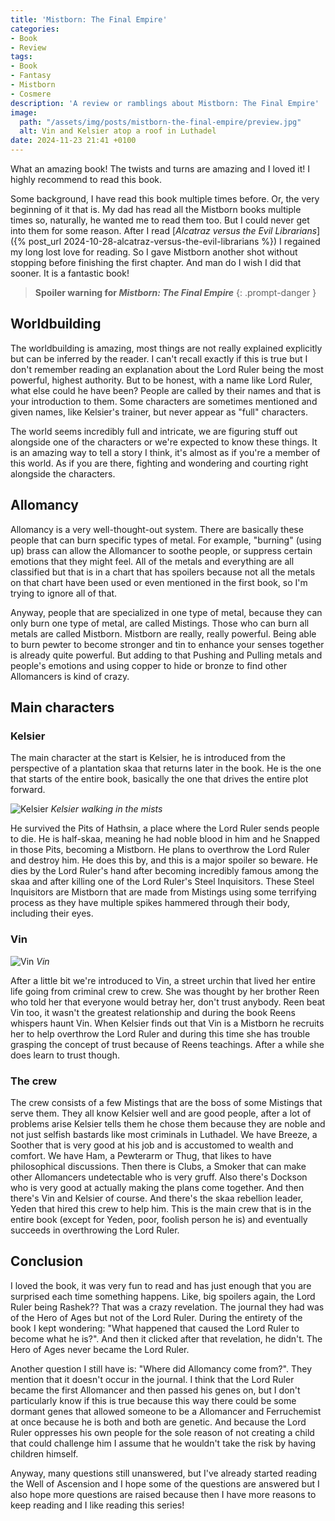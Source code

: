 ```yaml
---
title: 'Mistborn: The Final Empire'
categories:
- Book
- Review
tags:
- Book
- Fantasy
- Mistborn
- Cosmere
description: 'A review or ramblings about Mistborn: The Final Empire'
image:
  path: "/assets/img/posts/mistborn-the-final-empire/preview.jpg"
  alt: Vin and Kelsier atop a roof in Luthadel
date: 2024-11-23 21:41 +0100
---
```

What an amazing book! The twists and turns are amazing and I loved it! I highly recommend to read this book.

Some background, I have read this book multiple times before. Or, the very beginning of it that is. My dad has read all the Mistborn books multiple times so, naturally, he wanted me to read them too. But I could never get into them for some reason. After I read [*Alcatraz versus the Evil Librarians*]({% post_url 2024-10-28-alcatraz-versus-the-evil-librarians %}) I regained my long lost love for reading. So I gave Mistborn another shot without stopping before finishing the first chapter. And man do I wish I did that sooner. It is a fantastic book!

> **Spoiler warning for *Mistborn: The Final Empire***
{: .prompt-danger }

## Worldbuilding

The worldbuilding is amazing, most things are not really explained explicitly but can be inferred by the reader. I can't recall exactly if this is true but I don't remember reading an explanation about the Lord Ruler being the most powerful, highest authority. But to be honest, with a name like Lord Ruler, what else could he have been? People are called by their names and that is your introduction to them. Some characters are sometimes mentioned and given names, like Kelsier's trainer, but never appear as "full" characters.

The world seems incredibly full and intricate, we are figuring stuff out alongside one of the characters or we're expected to know these things. It is an amazing way to tell a story I think, it's almost as if you're a member of this world. As if you are there, fighting and wondering and courting right alongside the characters.

## Allomancy

Allomancy is a very well-thought-out system. There are basically these people that can burn specific types of metal. For example, "burning" (using up) brass can allow the Allomancer to soothe people, or suppress certain emotions that they might feel. All of the metals and everything are all classified but that is in a chart that has spoilers because not all the metals on that chart have been used or even mentioned in the first book, so I'm trying to ignore all of that.

Anyway, people that are specialized in one type of metal, because they can only burn one type of metal, are called Mistings. Those who can burn all metals are called Mistborn. Mistborn are really, really powerful. Being able to burn pewter to become stronger and tin to enhance your senses together is already quite powerful. But adding to that Pushing and Pulling metals and people's emotions and using copper to hide or bronze to find other Allomancers is kind of crazy.

## Main characters

### Kelsier

The main character at the start is Kelsier, he is introduced from the perspective of a plantation skaa that returns later in the book. He is the one that starts of the entire book, basically the one that drives the entire plot forward.

![Kelsier](/assets/img/posts/mistborn-the-final-empire/kelsier.jpg)
_Kelsier walking in the mists_

He survived the Pits of Hathsin, a place where the Lord Ruler sends people to die. He is half-skaa, meaning he had noble blood in him and he Snapped in those Pits, becoming a Mistborn. He plans to overthrow the Lord Ruler and destroy him. He does this by, and this is a major spoiler so beware. He dies by the Lord Ruler's hand after becoming incredibly famous among the skaa and after killing one of the Lord Ruler's Steel Inquisitors. These Steel Inquisitors are Mistborn that are made from Mistings using some terrifying process as they have multiple spikes hammered through their body, including their eyes.

### Vin

![Vin](/assets/img/posts/mistborn-the-final-empire/vin.jpg)
_Vin_

After a little bit we're introduced to Vin, a street urchin that lived her entire life going from criminal crew to crew. She was thought by her brother Reen who told her that everyone would betray her, don't trust anybody. Reen beat Vin too, it wasn't the greatest relationship and during the book Reens whispers haunt Vin. When Kelsier finds out that Vin is a Mistborn he recruits her to help overthrow the Lord Ruler and during this time she has trouble grasping the concept of trust because of Reens teachings. After a while she does learn to trust though.

### The crew

The crew consists of a few Mistings that are the boss of some Mistings that serve them. They all know Kelsier well and are good people, after a lot of problems arise Kelsier tells them he chose them because they are noble and not just selfish bastards like most criminals in Luthadel. We have Breeze, a Soother that is very good at his job and is accustomed to wealth and comfort. We have Ham, a Pewterarm or Thug, that likes to have philosophical discussions. Then there is Clubs, a Smoker that can make other Allomancers undetectable who is very gruff. Also there's Dockson who is very good at actually making the plans come together. And then there's Vin and Kelsier of course. And there's the skaa rebellion leader, Yeden that hired this crew to help him. This is the main crew that is in the entire book (except for Yeden, poor, foolish person he is) and eventually succeeds in overthrowing the Lord Ruler.

## Conclusion

I loved the book, it was very fun to read and has just enough that you are surprised each time something happens. Like, big spoilers again, the Lord Ruler being Rashek?? That was a crazy revelation. The journal they had was of the Hero of Ages but not of the Lord Ruler. During the entirety of the book I kept wondering: "What happened that caused the Lord Ruler to become what he is?". And then it clicked after that revelation, he didn't. The Hero of Ages never became the Lord Ruler.

Another question I still have is: "Where did Allomancy come from?". They mention that it doesn't occur in the journal. I think that the Lord Ruler became the first Allomancer and then passed his genes on, but I don't particularly know if this is true because this way there could be some dormant genes that allowed someone to be a Allomancer and Ferruchemist at once because he is both and both are genetic. And because the Lord Ruler oppresses his own people for the sole reason of not creating a child that could challenge him I assume that he wouldn't take the risk by having children himself.

Anyway, many questions still unanswered, but I've already started reading the Well of Ascension and I hope some of the questions are answered but I also hope more questions are raised because then I have more reasons to keep reading and I like reading this series!
